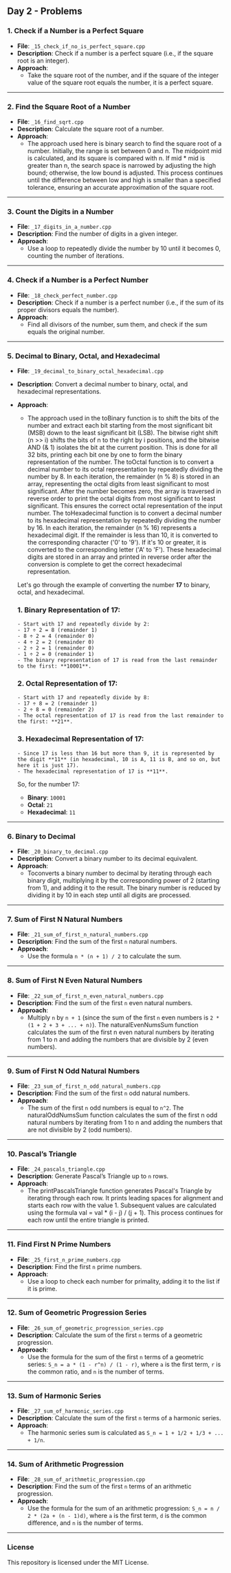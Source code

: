 ## Day 2 - Problems

### 1. **Check if a Number is a Perfect Square**
   - **File**: `_15_check_if_no_is_perfect_square.cpp`
   - **Description**: Check if a number is a perfect square (i.e., if the square root is an integer).
   - **Approach**:
     - Take the square root of the number, and if the square of the integer value of the square root equals the number, it is a perfect square.

---

### 2. **Find the Square Root of a Number**
   - **File**: `_16_find_sqrt.cpp`
   - **Description**: Calculate the square root of a number.
   - **Approach**:
     - The approach used here is binary search to find the square root of a number. Initially, the range is set between 0 and n. The midpoint mid is calculated, and its square is compared with n. If mid * mid is greater than n, the search space is narrowed by adjusting the high bound; otherwise, the low bound is adjusted. This process continues until the difference between low and high is smaller than a specified tolerance, ensuring an accurate approximation of the square root.

---

### 3. **Count the Digits in a Number**
   - **File**: `_17_digits_in_a_number.cpp`
   - **Description**: Find the number of digits in a given integer.
   - **Approach**:
     - Use a loop to repeatedly divide the number by 10 until it becomes 0, counting the number of iterations.

---

### 4. **Check if a Number is a Perfect Number**
   - **File**: `_18_check_perfect_number.cpp`
   - **Description**: Check if a number is a perfect number (i.e., if the sum of its proper divisors equals the number).
   - **Approach**:
     - Find all divisors of the number, sum them, and check if the sum equals the original number.

---

### 5. **Decimal to Binary, Octal, and Hexadecimal**
   - **File**: `_19_decimal_to_binary_octal_hexadecimal.cpp`
   - **Description**: Convert a decimal number to binary, octal, and hexadecimal representations.
   - **Approach**:
     - The approach used in the toBinary function is to shift the bits of the number and extract each bit starting from the most significant bit (MSB) down to the least significant bit (LSB). The bitwise right shift (n >> i) shifts the bits of n to the right by i positions, and the bitwise AND (& 1) isolates the bit at the current position. This is done for all 32 bits, printing each bit one by one to form the binary representation of the number. The toOctal function is to convert a decimal number to its octal representation by repeatedly dividing the number by 8. In each iteration, the remainder (n % 8) is stored in an array, representing the octal digits from least significant to most significant. After the number becomes zero, the array is traversed in reverse order to print the octal digits from most significant to least significant. This ensures the correct octal representation of the input number. The toHexadecimal function is to convert a decimal number to its hexadecimal representation by repeatedly dividing the number by 16. In each iteration, the remainder (n % 16) represents a hexadecimal digit. If the remainder is less than 10, it is converted to the corresponding character ('0' to '9'). If it's 10 or greater, it is converted to the corresponding letter ('A' to 'F'). These hexadecimal digits are stored in an array and printed in reverse order after the conversion is complete to get the correct hexadecimal representation.

     Let's go through the example of converting the number **17** to binary, octal, and hexadecimal.

      ### 1. **Binary Representation of 17**:
         - Start with 17 and repeatedly divide by 2:
         - 17 ÷ 2 = 8 (remainder 1)
         - 8 ÷ 2 = 4 (remainder 0)
         - 4 ÷ 2 = 2 (remainder 0)
         - 2 ÷ 2 = 1 (remainder 0)
         - 1 ÷ 2 = 0 (remainder 1)
         - The binary representation of 17 is read from the last remainder to the first: **10001**.

      ### 2. **Octal Representation of 17**:
         - Start with 17 and repeatedly divide by 8:
         - 17 ÷ 8 = 2 (remainder 1)
         - 2 ÷ 8 = 0 (remainder 2)
         - The octal representation of 17 is read from the last remainder to the first: **21**.

      ### 3. **Hexadecimal Representation of 17**:
         - Since 17 is less than 16 but more than 9, it is represented by the digit **11** (in hexadecimal, 10 is A, 11 is B, and so on, but here it is just 17).
         - The hexadecimal representation of 17 is **11**.

      So, for the number 17:
      - **Binary**: `10001`
      - **Octal**: `21`
      - **Hexadecimal**: `11`

---

### 6. **Binary to Decimal**
   - **File**: `_20_binary_to_decimal.cpp`
   - **Description**: Convert a binary number to its decimal equivalent.
   - **Approach**:
     - Toconverts a binary number to decimal by iterating through each binary digit, multiplying it by the corresponding power of 2 (starting from 1), and adding it to the result. The binary number is reduced by dividing it by 10 in each step until all digits are processed.

---

### 7. **Sum of First N Natural Numbers**
   - **File**: `_21_sum_of_first_n_natural_numbers.cpp`
   - **Description**: Find the sum of the first `n` natural numbers.
   - **Approach**:
     - Use the formula `n * (n + 1) / 2` to calculate the sum.

---

### 8. **Sum of First N Even Natural Numbers**
   - **File**: `_22_sum_of_first_n_even_natural_numbers.cpp`
   - **Description**: Find the sum of the first `n` even natural numbers.
   - **Approach**:
     - Multiply `n` by `n + 1` (since the sum of the first `n` even numbers is `2 * (1 + 2 + 3 + ... + n)`). The naturalEvenNumsSum function calculates the sum of the first n even natural numbers by iterating from 1 to n and adding the numbers that are divisible by 2 (even numbers).

---

### 9. **Sum of First N Odd Natural Numbers**
   - **File**: `_23_sum_of_first_n_odd_natural_numbers.cpp`
   - **Description**: Find the sum of the first `n` odd natural numbers.
   - **Approach**:
     - The sum of the first `n` odd numbers is equal to `n^2`. The naturalOddNumsSum function calculates the sum of the first n odd natural numbers by iterating from 1 to n and adding the numbers that are not divisible by 2 (odd numbers).

---

### 10. **Pascal’s Triangle**
   - **File**: `_24_pascals_triangle.cpp`
   - **Description**: Generate Pascal’s Triangle up to `n` rows.
   - **Approach**:
     - The printPascalsTriangle function generates Pascal's Triangle by iterating through each row. It prints leading spaces for alignment and starts each row with the value 1. Subsequent values are calculated using the formula val = val * (i - j) / (j + 1). This process continues for each row until the entire triangle is printed.

---

### 11. **Find First N Prime Numbers**
   - **File**: `_25_first_n_prime_numbers.cpp`
   - **Description**: Find the first `n` prime numbers.
   - **Approach**:
     - Use a loop to check each number for primality, adding it to the list if it is prime.

---

### 12. **Sum of Geometric Progression Series**
   - **File**: `_26_sum_of_geometric_progression_series.cpp`
   - **Description**: Calculate the sum of the first `n` terms of a geometric progression.
   - **Approach**:
     - Use the formula for the sum of the first `n` terms of a geometric series: `S_n = a * (1 - r^n) / (1 - r)`, where `a` is the first term, `r` is the common ratio, and `n` is the number of terms.

---

### 13. **Sum of Harmonic Series**
   - **File**: `_27_sum_of_harmonic_series.cpp`
   - **Description**: Calculate the sum of the first `n` terms of a harmonic series.
   - **Approach**:
     - The harmonic series sum is calculated as `S_n = 1 + 1/2 + 1/3 + ... + 1/n`.

---

### 14. **Sum of Arithmetic Progression**
   - **File**: `_28_sum_of_arithmetic_progression.cpp`
   - **Description**: Find the sum of the first `n` terms of an arithmetic progression.
   - **Approach**:
     - Use the formula for the sum of an arithmetic progression: `S_n = n / 2 * (2a + (n - 1)d)`, where `a` is the first term, `d` is the common difference, and `n` is the number of terms.

---

### License
This repository is licensed under the MIT License.